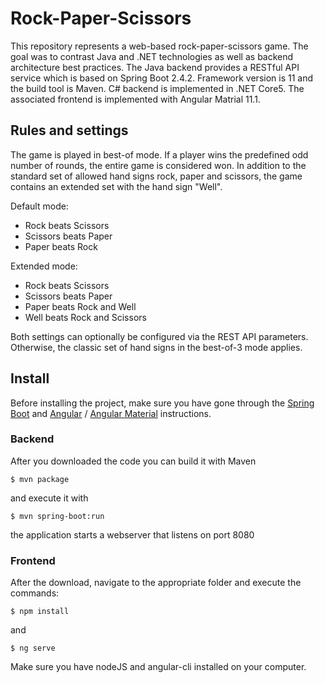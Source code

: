 # Rock-Paper-Scissors

This repository represents a web-based rock-paper-scissors game. The goal was to contrast Java and .NET technologies as well as backend architecture best practices. The Java backend provides a RESTful API service which is based on Spring Boot 2.4.2. Framework version is 11 and the build tool is Maven. C# backend is implemented in .NET Core5. The associated frontend is implemented with Angular Matrial 11.1.

## Rules and settings

The game is played in best-of mode. If a player wins the predefined odd number of rounds, the entire game is considered won. In addition to the standard set of allowed hand signs rock, paper and scissors, the game contains an extended set with the hand sign "Well".

Default mode:

- Rock beats Scissors
- Scissors beats Paper
- Paper beats Rock

Extended mode:

- Rock beats Scissors
- Scissors beats Paper
- Paper beats Rock and Well
- Well beats Rock and Scissors

Both settings can optionally be configured via the REST API parameters. Otherwise, the classic set of hand signs in the best-of-3 mode applies.

## Install
Before installing the project, make sure you have gone through the [Spring Boot](https://spring.io/guides/gs/spring-boot/)
and [Angular](https://angular.io/cli) / [Angular Material](https://material.angular.io/guide/getting-started) instructions.

### Backend
After you downloaded the code you can build it with Maven

```
$ mvn package
```
and execute it with

```
$ mvn spring-boot:run
```
the application starts a webserver that listens on port 8080

### Frontend
After the download, navigate to the appropriate folder and execute the commands:

```
$ npm install
```
and 
```
$ ng serve
```
Make sure you have nodeJS and angular-cli installed on your computer.
